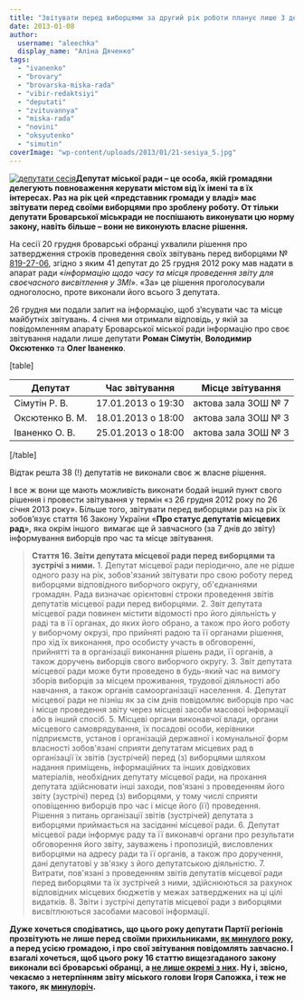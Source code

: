 ```yaml
---
title: "Звітувати перед виборцями за другий рік роботи планує лише 3 депутати міськради?"
date: 2013-01-08
author: 
  username: "aleechka"
  display_name: "Аліна Дяченко"
tags: 
  - "ivanenko"
  - "brovary"
  - "brovarska-miska-rada"
  - "vibir-redaktsiyi"
  - "deputati"
  - "zvituvannya"
  - "miska-rada"
  - "novini"
  - "oksyutenko"
  - "simutin"
coverImage: "wp-content/uploads/2013/01/21-sesiya_5.jpg"
---
```


[![](https://mpz.brovary.org/wp-content/uploads/2013/01/21-sesiya_5.jpg "депутати сесія")](https://mpz.brovary.org/wp-content/uploads/2013/01/21-sesiya_5.jpg)**Депутат міської ради – це особа, якій громадяни делегують повноваження керувати містом від їх імені та в їх інтересах. Раз на рік цей «представник громади у владі» має звітувати перед своїми виборцями про зроблену роботу. От тільки депутати Броварської міськради не поспішають виконувати цю норму закону, навіть більше – вони не виконують власне рішення.**

На сесії 20 грудня броварські обранці ухвалили рішення про затвердження строків проведення своїх звітувань перед виборцями № [819-27-06](https://docs.brovary.org/p6418/20.12.2012/819-27-06), згідно з яким 41 депутат до 25 грудня 2012 року мав надати в апарат ради «_інформацію щодо часу та місця проведення звіту для своєчасного висвітлення у ЗМІ_». «За» це рішення проголосували одноголосно, проте виконали його всього 3 депутата.

26 грудня ми подали запит на інформацію, щоб з’ясувати час та місце майбутніх звітувань. 4 січня ми отримали відповідь, у якій за повідомленням апарату Броварської міської ради інформацію про своє звітування надали лише депутати **Роман Сімутін**, **Володимир Оксютенко** та **Олег Іваненко**.

\[table\]

| **Депутат** | **Час звітування** | **Місце звітування** |
| --- | --- | --- |
| Сімутін Р. В. | 17.01.2013 о 19:30 | актова зала ЗОШ № 7 |
| Оксютенко В. М. | 18.01.2013 о 18:00 | актова зала ЗОШ № 3 |
| Іваненко О. В. | 25.01.2013 о 18:00 | актова зала ЗОШ № 3 |

\[/table\]

Відтак решта 38 (!) депутатів не виконали своє ж власне рішення.

І все ж вони ще мають можливість виконати бодай інший пункт свого рішення і провести звітування у термін «з 26 грудня 2012 року по 26 січня 2013 року». Більше того, звітувати перед виборцями раз на рік їх зобов’язує стаття 16 Закону України «**Про статус депутатів місцевих рад**», яка окрім іншого  вимагає ще й завчасного (за 7 днів до звіту) інформування виборців про час та місце звітування.

> **Стаття 16. Звіти депутата місцевої ради перед виборцями та зустрічі з ними.** 1. Депутат місцевої ради періодично, але не рідше одного разу на рік, зобов'язаний звітувати про свою роботу перед виборцями відповідного виборчого округу, об'єднаннями громадян. Рада визначає орієнтовні строки проведення звітів депутатів місцевої ради перед виборцями. 2. Звіт депутата місцевої ради повинен містити відомості про його діяльність у раді та в її органах, до яких його обрано, а також про його роботу у виборчому окрузі, про прийняті радою та її органами рішення, про хід їх виконання, про особисту участь в обговоренні, прийнятті та в організації виконання рішень ради, її органів, а також доручень виборців свого виборчого округу. 3. Звіт депутата місцевої ради може бути проведено в будь-який час на вимогу зборів виборців за місцем проживання, трудової діяльності або навчання, а також органів самоорганізації населення. 4. Депутат місцевої ради не пізніш як за сім днів повідомляє виборців про час і місце проведення звіту через місцеві засоби масової інформації або в інший спосіб. 5. Місцеві органи виконавчої влади, органи місцевого самоврядування, їх посадові особи, керівники підприємств, установ і організацій державної і комунальної форм власності зобов'язані сприяти депутатам місцевих рад в організації їх звітів (зустрічей) перед (з) виборцями шляхом надання приміщень, інформаційних та інших довідкових матеріалів, необхідних депутату місцевої ради, на прохання депутата здійснювати інші заходи, пов'язані з проведенням його звіту (зустрічі) перед (з) виборцями, у тому числі сприяти оповіщенню виборців про час і місце його (її) проведення. Рішення з питань організації звітів (зустрічей) депутата з виборцями приймається на засіданні місцевої ради. 6. Депутат місцевої ради інформує раду та її виконавчі органи про результати обговорення його звіту, зауважень і пропозицій, висловлених виборцями на адресу ради та її органів, а також про доручення, дані депутатові у зв'язку з його депутатською діяльністю. 7. Витрати, пов'язані з проведенням звітів депутатів місцевої ради перед виборцями та їх зустрічей з ними, здійснюються за рахунок відповідних місцевих бюджетів у межах затверджених на ці цілі видатків. 8. Звіти і зустрічі депутатів місцевої ради з виборцями висвітлюються засобами масової інформації.

**Дуже хочеться сподіватись, що цього року депутати Партії регіонів прозвітують не лише перед своїми прихильниками, [як минулого року](https://mpz.brovary.org/u-brovarah-na-zvituvanna-partii-regioniv-zabuli-zaprositi-viborciv/), а перед усією громадою, і про свої звітування повідомлять завчасно. І взагалі хочеться, щоб цього року 16 статтю вищезгаданого закону виконали всі броварські обранці, а [не лише окремі з них](https://mpz.brovary.org/brovarskim-deputatam-soromno-divitisa-v-oci-viborcam/). Ну і, звісно, чекаємо з нетерпінням звіту міського голови Ігоря Сапожка, і теж не такого, як [минулоріч](https://mpz.brovary.org/miskiy-golova-tishkom-nishkom-vidzvituvav-lishe-pered-veteranami/).**

